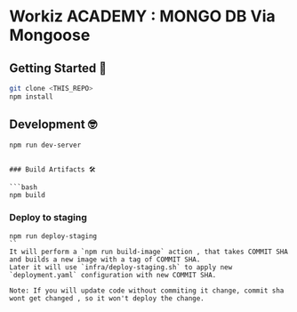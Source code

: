 # Workiz ACADEMY : MONGO DB Via Mongoose

## Getting Started 🚀

```bash
git clone <THIS_REPO>
npm install
```

## Development 🤓

```bash
npm run dev-server
```

```

### Build Artifacts 🛠

```bash
npm build
```

### Deploy to staging
```
npm run deploy-staging
``
It will perform a `npm run build-image` action , that takes COMMIT SHA and builds a new image with a tag of COMMIT SHA.
Later it will use `infra/deploy-staging.sh` to apply new `deployment.yaml` configuration with new COMMIT SHA.

Note: If you will update code without commiting it change, commit sha wont get changed , so it won't deploy the change.


